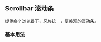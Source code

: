 <div class="demo-header">
<p class="overviewicon">
  <span class="wapi-business-scrolltext"/>
</p>

## Scrollbar 滚动条

<nova-uxlink widget-name="ScrollText"></nova-uxlink>

提供各个浏览器下，风格统一，更美观的滚动条。

</div>

### 基本用法

<nova-demo-view link="scrollbar/basic-usage.vue"></nova-demo-view>
